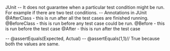 JUnit
-- It does not guarantee when a particular test condition might be run. For example if there are two test conditions.
-- Annotations in JUnit
@AfterClass - this is run after all the test cases are finished running.
@BeforeClass - this is run before any test case could be run.
@Before - this is run before the test case
@After - this is run after the test case

-- @assertEquals(Expected, Actual)
-- @assertEquals(1,1)// True because both the values are same.